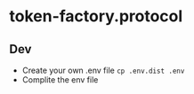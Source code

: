 # token-factory.protocol
## Dev 

- Create your own .env file `cp .env.dist .env`
- Complite the env file